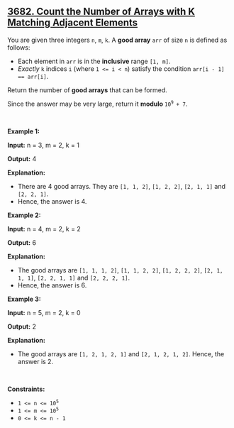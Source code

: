 <h2><a href="https://leetcode.com/problems/count-the-number-of-arrays-with-k-matching-adjacent-elements">3682. Count the Number of Arrays with K Matching Adjacent Elements</a></h2><p>You are given three integers <code>n</code>, <code>m</code>, <code>k</code>. A <strong>good array</strong> <code>arr</code> of size <code>n</code> is defined as follows:</p>

<ul>
	<li>Each element in <code>arr</code> is in the <strong>inclusive</strong> range <code>[1, m]</code>.</li>
	<li><em>Exactly</em> <code>k</code> indices <code>i</code> (where <code>1 &lt;= i &lt; n</code>) satisfy the condition <code>arr[i - 1] == arr[i]</code>.</li>
</ul>

<p>Return the number of <strong>good arrays</strong> that can be formed.</p>

<p>Since the answer may be very large, return it <strong>modulo </strong><code>10<sup>9 </sup>+ 7</code>.</p>

<p>&nbsp;</p>
<p><strong class="example">Example 1:</strong></p>

<div class="example-block">
<p><strong>Input:</strong> <span class="example-io">n = 3, m = 2, k = 1</span></p>

<p><strong>Output:</strong> <span class="example-io">4</span></p>

<p><strong>Explanation:</strong></p>

<ul>
	<li>There are 4 good arrays. They are <code>[1, 1, 2]</code>, <code>[1, 2, 2]</code>, <code>[2, 1, 1]</code> and <code>[2, 2, 1]</code>.</li>
	<li>Hence, the answer is 4.</li>
</ul>
</div>

<p><strong class="example">Example 2:</strong></p>

<div class="example-block">
<p><strong>Input:</strong> <span class="example-io">n = 4, m = 2, k = 2</span></p>

<p><strong>Output:</strong> <span class="example-io">6</span></p>

<p><strong>Explanation:</strong></p>

<ul>
	<li>The good arrays are <code>[1, 1, 1, 2]</code>, <code>[1, 1, 2, 2]</code>, <code>[1, 2, 2, 2]</code>, <code>[2, 1, 1, 1]</code>, <code>[2, 2, 1, 1]</code> and <code>[2, 2, 2, 1]</code>.</li>
	<li>Hence, the answer is 6.</li>
</ul>
</div>

<p><strong class="example">Example 3:</strong></p>

<div class="example-block">
<p><strong>Input:</strong> <span class="example-io">n = 5, m = 2, k = 0</span></p>

<p><strong>Output:</strong> <span class="example-io">2</span></p>

<p><strong>Explanation:</strong></p>

<ul>
	<li>The good arrays are <code>[1, 2, 1, 2, 1]</code> and <code>[2, 1, 2, 1, 2]</code>. Hence, the answer is 2.</li>
</ul>
</div>

<p>&nbsp;</p>
<p><strong>Constraints:</strong></p>

<ul>
	<li><code>1 &lt;= n &lt;= 10<sup>5</sup></code></li>
	<li><code>1 &lt;= m &lt;= 10<sup>5</sup></code></li>
	<li><code>0 &lt;= k &lt;= n - 1</code></li>
</ul>
